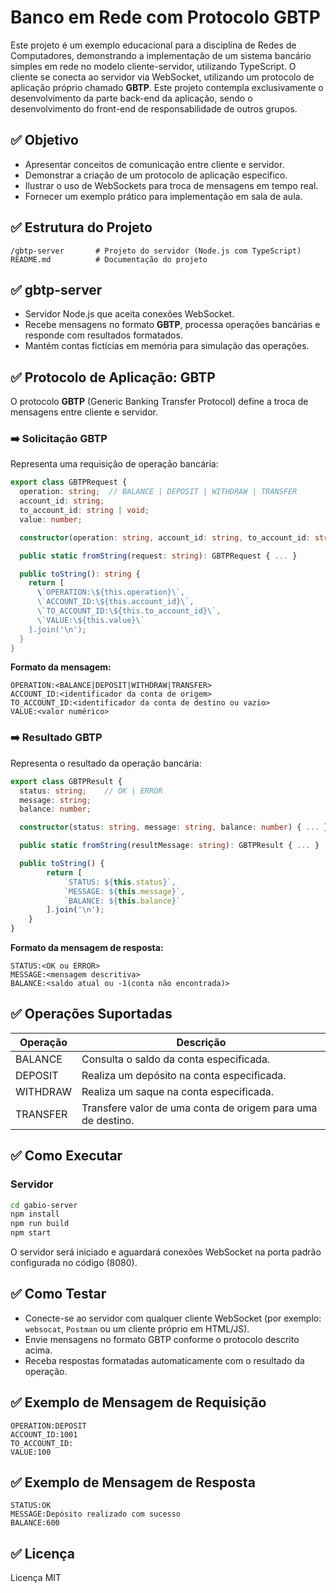 
# Banco em Rede com Protocolo GBTP

Este projeto é um exemplo educacional para a disciplina de Redes de Computadores, demonstrando a implementação de um sistema bancário simples em rede no modelo cliente-servidor, utilizando TypeScript. O cliente se conecta ao servidor via WebSocket, utilizando um protocolo de aplicação próprio chamado **GBTP**. Este projeto contempla exclusivamente o desenvolvimento da parte back-end da aplicação, sendo o desenvolvimento do front-end de responsabilidade de outros grupos.

## ✅ Objetivo

- Apresentar conceitos de comunicação entre cliente e servidor.
- Demonstrar a criação de um protocolo de aplicação específico.
- Ilustrar o uso de WebSockets para troca de mensagens em tempo real.
- Fornecer um exemplo prático para implementação em sala de aula.

## ✅ Estrutura do Projeto

```
/gbtp-server       # Projeto do servidor (Node.js com TypeScript)
README.md          # Documentação do projeto
```

## ✅ gbtp-server

- Servidor Node.js que aceita conexões WebSocket.
- Recebe mensagens no formato **GBTP**, processa operações bancárias e responde com resultados formatados.
- Mantém contas fictícias em memória para simulação das operações.

## ✅ Protocolo de Aplicação: GBTP

O protocolo **GBTP** (Generic Banking Transfer Protocol) define a troca de mensagens entre cliente e servidor.

### ➡️ Solicitação GBTP

Representa uma requisição de operação bancária:

```typescript
export class GBTPRequest {
  operation: string;  // BALANCE | DEPOSIT | WITHDRAW | TRANSFER
  account_id: string;
  to_account_id: string | void;
  value: number;

  constructor(operation: string, account_id: string, to_account_id: string | void, value: number) { ... }

  public static fromString(request: string): GBTPRequest { ... }

  public toString(): string {
    return [
      \`OPERATION:\${this.operation}\`,
      \`ACCOUNT_ID:\${this.account_id}\`,
      \`TO_ACCOUNT_ID:\${this.to_account_id}\`,
      \`VALUE:\${this.value}\`
    ].join('\n');
  }
}
```

**Formato da mensagem:**

```
OPERATION:<BALANCE|DEPOSIT|WITHDRAW|TRANSFER>
ACCOUNT_ID:<identificador da conta de origem>
TO_ACCOUNT_ID:<identificador da conta de destino ou vazio>
VALUE:<valor numérico>
```

### ➡️ Resultado GBTP

Representa o resultado da operação bancária:

```typescript
export class GBTPResult {
  status: string;    // OK | ERROR
  message: string;
  balance: number;

  constructor(status: string, message: string, balance: number) { ... }

  public static fromString(resultMessage: string): GBTPResult { ... }

  public toString() {
        return [
            `STATUS: ${this.status}`,
            `MESSAGE: ${this.message}`,
            `BALANCE: ${this.balance}`
        ].join('\n');
    }
}
```

**Formato da mensagem de resposta:**

```
STATUS:<OK ou ERROR>
MESSAGE:<mensagem descritiva>
BALANCE:<saldo atual ou -1(conta não encontrada)>
```

## ✅ Operações Suportadas

| Operação   | Descrição                                                  |
|------------|------------------------------------------------------------|
| BALANCE    | Consulta o saldo da conta especificada.                   |
| DEPOSIT    | Realiza um depósito na conta especificada.                |
| WITHDRAW   | Realiza um saque na conta especificada.                   |
| TRANSFER   | Transfere valor de uma conta de origem para uma de destino.|

## ✅ Como Executar

### Servidor

```bash
cd gabio-server
npm install
npm run build
npm start
```

O servidor será iniciado e aguardará conexões WebSocket na porta padrão configurada no código (8080).

## ✅ Como Testar

- Conecte-se ao servidor com qualquer cliente WebSocket (por exemplo: `websocat`, `Postman` ou um cliente próprio em HTML/JS).
- Envie mensagens no formato GBTP conforme o protocolo descrito acima.
- Receba respostas formatadas automaticamente com o resultado da operação.

## ✅ Exemplo de Mensagem de Requisição

```
OPERATION:DEPOSIT
ACCOUNT_ID:1001
TO_ACCOUNT_ID:
VALUE:100
```

## ✅ Exemplo de Mensagem de Resposta

```
STATUS:OK
MESSAGE:Depósito realizado com sucesso
BALANCE:600
```

## ✅ Licença

Licença MIT
